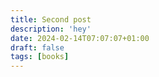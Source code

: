 ```yaml
---
title: Second post
description: 'hey'
date: 2024-02-14T07:07:07+01:00
draft: false
tags: [books]
---
```

